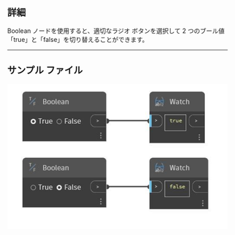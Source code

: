 ## 詳細
Boolean ノードを使用すると、適切なラジオ ボタンを選択して 2 つのブール値「true」と「false」を切り替えることができます。
___
## サンプル ファイル

![Boolean](./CoreNodeModels.Input.BoolSelector_img.jpg)

